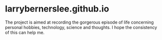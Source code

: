 # larrybernerslee.github.io

The project is aimed at recording the gorgerous episode of life concerning personal hobbies, technology, science and thoughts. I hope the consistency of this can help me. 
